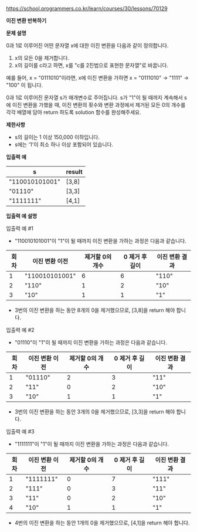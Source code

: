 https://school.programmers.co.kr/learn/courses/30/lessons/70129

**이진 변환 반복하기**

**문제 설명**

0과 1로 이루어진 어떤 문자열 x에 대한 이진 변환을 다음과 같이 정의합니다.

1. x의 모든 0을 제거합니다.
2. x의 길이를 c라고 하면, x를 "c를 2진법으로 표현한 문자열"로 바꿉니다.

예를 들어, x = "0111010"이라면, x에 이진 변환을 가하면 x = "0111010" -> "1111" -> "100" 이 됩니다.

0과 1로 이루어진 문자열 s가 매개변수로 주어집니다. s가 "1"이 될 때까지 계속해서 s에 이진 변환을 가했을 때, 이진 변환의 횟수와 변환 과정에서 제거된 모든 0의 개수를 각각 배열에 담아 return 하도록 solution 함수를 완성해주세요.

**제한사항**

- s의 길이는 1 이상 150,000 이하입니다.
- s에는 '1'이 최소 하나 이상 포함되어 있습니다.

**입출력 예**

| s              | 	result |
|----------------|---------|
| "110010101001" | 	[3,8]  |
| "01110"        | 	[3,3]  |
| "1111111"      | 	[4,1]  |

**입출력 예 설명**

입출력 예 #1

- "110010101001"이 "1"이 될 때까지 이진 변환을 가하는 과정은 다음과 같습니다.

| 회차  | 	이진 변환 이전       | 	제거할 0의 개수 | 	0 제거 후 길이 | 	이진 변환 결과 |
|-----|-----------------|------------|------------|-----------|
| 1   | 	"110010101001" | 	6         | 	6         | 	"110"    |
| 2   | 	"110"          | 	1         | 	2         | 	"10"     |
| 3   | 	"10"           | 	1         | 	1         | 	"1"      |

- 3번의 이진 변환을 하는 동안 8개의 0을 제거했으므로, [3,8]을 return 해야 합니다.

입출력 예 #2

- "01110"이 "1"이 될 때까지 이진 변환을 가하는 과정은 다음과 같습니다.

| 회차  | 	이진 변환 이전 | 	제거할 0의 개수 | 	0 제거 후 길이 | 	이진 변환 결과 |
|-----|-----------|------------|------------|-----------|
| 1   | 	"01110"  | 	2         | 	3         | 	"11"     |
| 2   | 	"11"     | 	0         | 	2         | 	"10"     |
| 3   | 	"10"     | 	1         | 	1         | 	"1"      |

- 3번의 이진 변환을 하는 동안 3개의 0을 제거했으므로, [3,3]을 return 해야 합니다.

입출력 예 #3

- "1111111"이 "1"이 될 때까지 이진 변환을 가하는 과정은 다음과 같습니다.

| 회차  | 	이진 변환 이전  | 	제거할 0의 개수 | 	0 제거 후 길이 | 	이진 변환 결과 |
|-----|------------|------------|------------|-----------|
| 1   | 	"1111111" | 	0         | 	7         | 	"111"    |
| 2   | 	"111"     | 	0         | 	3         | 	"11"     |
| 3   | 	"11"      | 	0         | 	2         | 	"10"     |
| 4   | 	"10"      | 	1         | 	1         | 	"1"      |

- 4번의 이진 변환을 하는 동안 1개의 0을 제거했으므로, [4,1]을 return 해야 합니다.